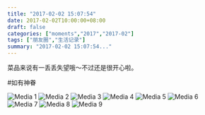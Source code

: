 ```yaml
---
title: "2017-02-02 15:07:54"
date: 2017-02-02T10:00:00+08:00
draft: false
categories: ["moments","2017","2017-02"]
tags: ["朋友圈","生活记录"]
summary: "2017-02-02 15:07:54..."
---
```


菜品来说有一丢丢失望哦～不过还是很开心啦。

#如有神眷

![Media 1](/Moments/photos/2017-02-02/201702021507540.jpg)
![Media 2](/Moments/photos/2017-02-02/201702021507541.jpg)
![Media 3](/Moments/photos/2017-02-02/201702021507542.jpg)
![Media 4](/Moments/photos/2017-02-02/201702021507543.jpg)
![Media 5](/Moments/photos/2017-02-02/201702021507544.jpg)
![Media 6](/Moments/photos/2017-02-02/201702021507545.jpg)
![Media 7](/Moments/photos/2017-02-02/201702021507546.jpg)
![Media 8](/Moments/photos/2017-02-02/201702021507547.jpg)
![Media 9](/Moments/photos/2017-02-02/201702021507548.jpg)

